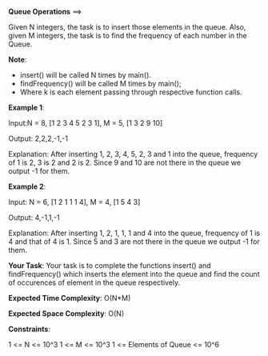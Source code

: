 **Queue Operations** ==>

Given N integers, the task is to insert those elements in the queue. Also, given M integers, the task is to find the frequency of each number in the Queue.

**Note**:

- insert() will be called N times by main().
- findFrequency() will be called M times by main();
- Where k is each element passing through respective function calls.

**Example 1**:

Input:N = 8, [1 2 3 4 5 2 3 1], M = 5, [1 3 2 9 10]

Output: 2,2,2,-1,-1

Explanation:
After inserting 1, 2, 3, 4, 5, 2, 3 and 1 into the queue, frequency of 1 is 2, 3 is 2 and 2 is 2. Since 9 and 10 are not there in the queue we output -1 for them.

**Example 2**:

Input: N = 6, [1 2 1 1 1 4], M = 4, [1 5 4 3]

Output: 4,-1,1,-1

Explanation:
After inserting 1, 2, 1, 1, 1 and 4 into the queue, frequency of 1 is 4 and that of 4 is 1. Since 5 and 3 are not there in the queue we output -1 for them.

**Your Task**:
Your task is to complete the functions insert() and findFrequency() which inserts the element into the queue and find the count of occurences of element in the queue respectively.

**Expected Time Complexity**: O(N*M)

**Expected Space Complexity**: O(N)

**Constraints**:

1 <= N <= 10^3
1 <= M <= 10^3
1 <= Elements of Queue <= 10^6